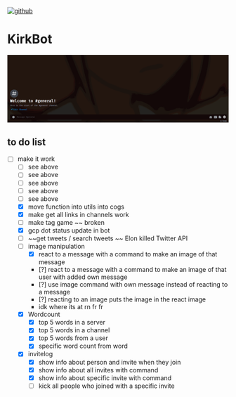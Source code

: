 [![github](https://img.shields.io/github/stars/freeCodeCamp/freeCodeCamp.svg)]()

# KirkBot
![](KirkBot_describes_itself.gif)

## to do list
- [ ] make it work
    - [ ] see above
    - [ ] see above
    - [ ] see above
    - [ ] see above
    - [ ] see above
    - [x] move function into utils into cogs
    - [x] make get all links in channels work
    - [ ] make tag game ~~ broken
    - [x] gcp dot status update in bot
    - [ ] ~~get tweets / search tweets ~~ Elon killed Twitter API
    - [ ] image manipulation
        - [x] react to a message with a command to make an image of that message
        - [?] react to a message with a command to make an image of that user with added own message
        - [?] use image command with own message instead of reacting to a message
        - [?] reacting to an image puts the image in the react image
        - idk where its at rn fr fr
    - [x] Wordcount
        - [x] top 5 words in a server
        - [x] top 5 words in a channel
        - [x] top 5 words from a user
        - [x] specific word count from word
    - [x] invitelog
        - [x] show info about person and invite when they join
        - [x] show info about all invites with command
        - [x] show info about specific invite with command
        - [ ] kick all people who joined with a specific invite